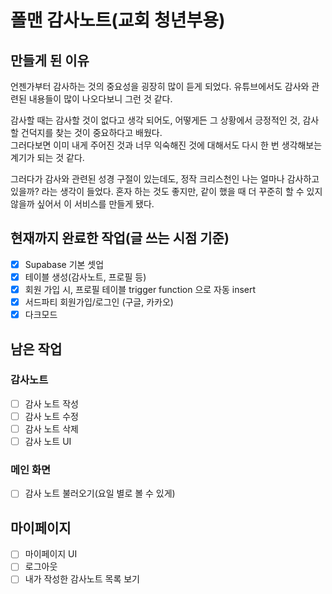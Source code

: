 # 폴맨 감사노트(교회 청년부용)

## 만들게 된 이유

<p>
언젠가부터 감사하는 것의 중요성을 굉장히 많이 듣게 되었다. 유튜브에서도 감사와 관련된 내용들이 많이 나오다보니 그런 것 같다.
</p>

<p>감사할 때는 감사할 것이 없다고 생각 되어도, 어떻게든 그 상황에서 긍정적인 것, 감사할 건덕지를 찾는 것이 중요하다고 배웠다. <br/>
그러다보면 이미 내게 주어진 것과 너무 익숙해진 것에 대해서도 다시 한 번 생각해보는 계기가 되는 것 같다.
</p>

<p>
그러다가 감사와 관련된 성경 구절이 있는데도, 정작 크리스천인 나는 얼마나 감사하고 있을까? 라는 생각이 들었다. 혼자 하는 것도 좋지만, 같이 했을 때 더 꾸준히 할 수 있지 않을까 싶어서 이 서비스를 만들게 됐다.
</p>

## 현재까지 완료한 작업(글 쓰는 시점 기준)

- [x] Supabase 기본 셋업
- [x] 테이블 생성(감사노트, 프로필 등)
- [x] 회원 가입 시, 프로필 테이블 trigger function 으로 자동 insert
- [x] 서드파티 회원가입/로그인 (구글, 카카오)
- [x] 다크모드

## 남은 작업

### 감사노트

- [ ] 감사 노트 작성
- [ ] 감사 노트 수정
- [ ] 감사 노트 삭제
- [ ] 감사 노트 UI

### 메인 화면

- [ ] 감사 노트 불러오기(요일 별로 볼 수 있게)

## 마이페이지

- [ ] 마이페이지 UI
- [ ] 로그아웃
- [ ] 내가 작성한 감사노트 목록 보기
